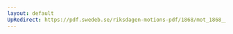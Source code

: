 ```yaml
---
layout: default
UpRedirect: https://pdf.swedeb.se/riksdagen-motions-pdf/1868/mot_1868__ak__00010/mot_1868__ak__00010_002.pdf
---
```


